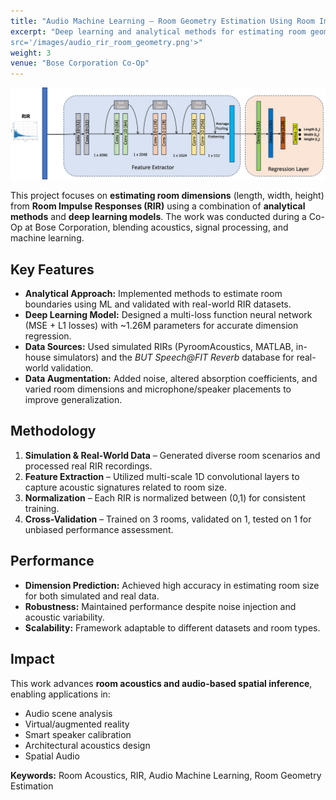 ```yaml
---
title: "Audio Machine Learning – Room Geometry Estimation Using Room Impulse Response (RIR)"
excerpt: "Deep learning and analytical methods for estimating room geometry from Room Impulse Responses (RIR) in realistic acoustic environments<br/><img 
src='/images/audio_rir_room_geometry.png'>"
weight: 3
venue: "Bose Corporation Co-Op"
---
```



![Room Geometry Estimation](/images/audio_rir_room_geometry.png)

This project focuses on **estimating room dimensions** (length, width, height) from **Room Impulse Responses (RIR)** using a combination of **analytical methods** and **deep learning models**. The work was conducted during a Co-Op at Bose Corporation, blending acoustics, signal processing, and machine learning.

## Key Features

- **Analytical Approach:** Implemented methods to estimate room boundaries using ML and validated with real-world RIR datasets.
- **Deep Learning Model:** Designed a multi-loss function neural network (MSE + L1 losses) with ~1.26M parameters for accurate dimension regression.
- **Data Sources:** Used simulated RIRs (PyroomAcoustics, MATLAB, in-house simulators) and the *BUT Speech@FIT Reverb* database for real-world validation.
- **Data Augmentation:** Added noise, altered absorption coefficients, and varied room dimensions and microphone/speaker placements to improve generalization.

## Methodology

1. **Simulation & Real-World Data** – Generated diverse room scenarios and processed real RIR recordings.  
2. **Feature Extraction** – Utilized multi-scale 1D convolutional layers to capture acoustic signatures related to room size.  
3. **Normalization** – Each RIR is normalized between (0,1) for consistent training.  
4. **Cross-Validation** – Trained on 3 rooms, validated on 1, tested on 1 for unbiased performance assessment.  

## Performance

- **Dimension Prediction:** Achieved high accuracy in estimating room size for both simulated and real data.  
- **Robustness:** Maintained performance despite noise injection and acoustic variability.  
- **Scalability:** Framework adaptable to different datasets and room types.  

## Impact

This work advances **room acoustics and audio-based spatial inference**, enabling applications in:
- Audio scene analysis  
- Virtual/augmented reality  
- Smart speaker calibration  
- Architectural acoustics design
- Spatial Audio

**Keywords:** Room Acoustics, RIR, Audio Machine Learning, Room Geometry Estimation
